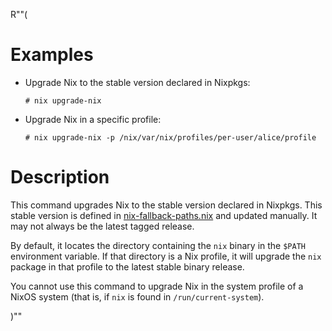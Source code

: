 R""(

# Examples

* Upgrade Nix to the stable version declared in Nixpkgs:

  ```console
  # nix upgrade-nix
  ```

* Upgrade Nix in a specific profile:

  ```console
  # nix upgrade-nix -p /nix/var/nix/profiles/per-user/alice/profile
  ```

# Description

This command upgrades Nix to the stable version declared in Nixpkgs.
This stable version is defined in [nix-fallback-paths.nix](https://github.com/NixOS/nixpkgs/raw/master/nixos/modules/installer/tools/nix-fallback-paths.nix)
and updated manually. It may not always be the latest tagged release.

By default, it locates the directory containing the `nix` binary in the `$PATH`
environment variable. If that directory is a Nix profile, it will
upgrade the `nix` package in that profile to the latest stable binary
release.

You cannot use this command to upgrade Nix in the system profile of a
NixOS system (that is, if `nix` is found in `/run/current-system`).

)""
